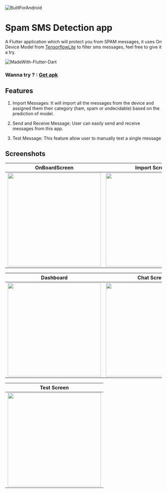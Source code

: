![BuiltForAndroid](https://forthebadge.com/images/badges/built-for-android.svg)

# Spam SMS Detection app
A Flutter application which will protect you from SPAM messages, it uses On Device Model from [TensorflowLite](https://www.tensorflow.org/lite) to filter sms messages, feel free to give it a try.

![MadeWith-Flutter-Dart](https://img.shields.io/static/v1?label=Made%20With&message=Flutter%20|%20Dart%20|%20Tensorflow%20Lite%20|%20Keras&color=blue)

### Wanna try ? : [Get apk](https://drive.google.com/file/d/1CgE91jSQZmhwucSUggNibHEYrLjPQHiC/view?usp=sharing)

## Features
1. Import Messages: It will import all the messages from the device and assigned them
   their category (ham, spam or undecidable) based on the prediction of model.
   
2. Send and Receive Message: User can easily send and receive messages from this app.

3. Test Message: This feature allow user to manually test a single message


## Screenshots
| OnBoardScreen     | Import Screen     | 
|-----------------------------|-----------------------------|
| <img src = "https://github.com/mr0kaushik/sms_spam_detection/blob/master/ss/permission.jpg" width="300" > | <img src = "https://github.com/mr0kaushik/sms_spam_detection/blob/master/ss/import.jpg" width="300" > |

| Dashboard     | Chat Screen     | 
|-----------------------------|-----------------------------|
| <img src = "https://github.com/mr0kaushik/sms_spam_detection/blob/master/ss/chats.jpg" width="300" > | <img src = "https://github.com/mr0kaushik/sms_spam_detection/blob/master/ss/chat_screen.jpg" width="300" > |

| Test Screen     |
|-----------------------------|
| <img src = "https://github.com/mr0kaushik/sms_spam_detection/blob/master/ss/test.jpg" width="300" >|
